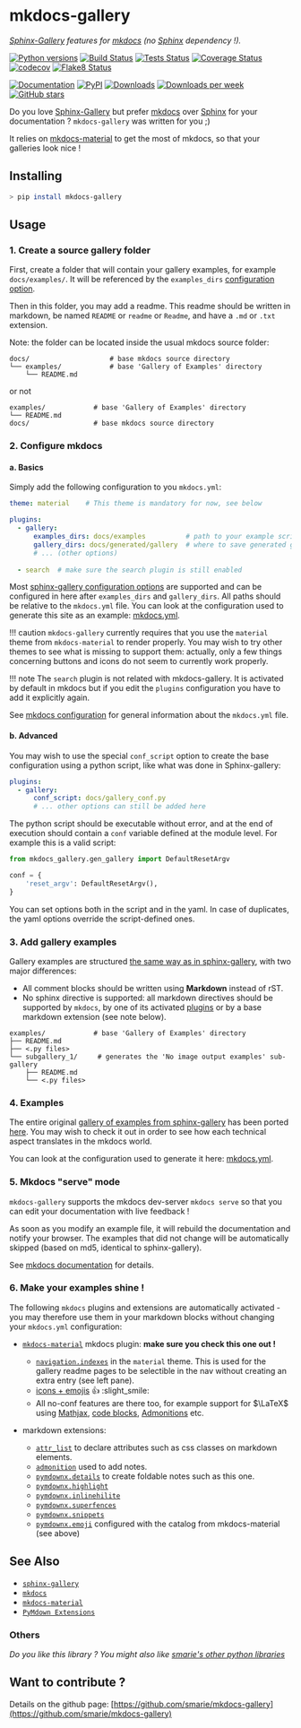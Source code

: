 # mkdocs-gallery

*[Sphinx-Gallery](https://sphinx-gallery.github.io/) features for [mkdocs](https://www.mkdocs.org/) (no [Sphinx](sphinx-doc.org/) dependency !).*

[![Python versions](https://img.shields.io/pypi/pyversions/mkdocs-gallery.svg)](https://pypi.python.org/pypi/mkdocs-gallery/) [![Build Status](https://github.com/smarie/mkdocs-gallery/actions/workflows/base.yml/badge.svg)](https://github.com/smarie/mkdocs-gallery/actions/workflows/base.yml) [![Tests Status](./reports/junit/junit-badge.svg?dummy=8484744)](./reports/junit/report.html) [![Coverage Status](./reports/coverage/coverage-badge.svg?dummy=8484744)](./reports/coverage/index.html) [![codecov](https://codecov.io/gh/smarie/python-odsclient/branch/main/graph/badge.svg)](https://codecov.io/gh/smarie/python-odsclient) [![Flake8 Status](./reports/flake8/flake8-badge.svg?dummy=8484744)](./reports/flake8/index.html)

[![Documentation](https://img.shields.io/badge/doc-latest-blue.svg)](https://smarie.github.io/mkdocs-gallery/) [![PyPI](https://img.shields.io/pypi/v/mkdocs-gallery.svg)](https://pypi.python.org/pypi/mkdocs-gallery/) [![Downloads](https://pepy.tech/badge/mkdocs-gallery)](https://pepy.tech/project/mkdocs-gallery) [![Downloads per week](https://pepy.tech/badge/mkdocs-gallery/week)](https://pepy.tech/project/mkdocs-gallery) [![GitHub stars](https://img.shields.io/github/stars/smarie/mkdocs-gallery.svg)](https://github.com/smarie/mkdocs-gallery/stargazers)

Do you love [Sphinx-Gallery](https://sphinx-gallery.github.io/) but prefer [mkdocs](https://www.mkdocs.org/) over [Sphinx](sphinx-doc.org/) for your documentation ? `mkdocs-gallery` was written for you ;) 

It relies on [mkdocs-material](https://squidfunk.github.io/mkdocs-material) to get the most of mkdocs, so that your galleries look nice !

## Installing

```bash
> pip install mkdocs-gallery
```

## Usage

### 1. Create a source gallery folder

First, create a folder that will contain your gallery examples, for example `docs/examples/`. It will be referenced by the `examples_dirs` [configuration option](#2-configure-mkdocs).

Then in this folder, you may add a readme. This readme should be written in markdown, be named `README` or `readme` or `Readme`, and have a `.md` or `.txt` extension.

Note: the folder can be located inside the usual mkdocs source folder:

```
docs/                    # base mkdocs source directory
└── examples/            # base 'Gallery of Examples' directory
    └── README.md
```

or not

```
examples/            # base 'Gallery of Examples' directory
└── README.md
docs/                # base mkdocs source directory
```

### 2. Configure mkdocs

#### a. Basics

Simply add the following configuration to you `mkdocs.yml`:

```yaml
theme: material    # This theme is mandatory for now, see below

plugins:
  - gallery:
      examples_dirs: docs/examples          # path to your example scripts
      gallery_dirs: docs/generated/gallery  # where to save generated gallery
      # ... (other options)
  
  - search  # make sure the search plugin is still enabled
```

Most [sphinx-gallery configuration options](https://sphinx-gallery.github.io/stable/configuration.html) are supported and can be configured in here after `examples_dirs` and `gallery_dirs`. All paths should be relative to the `mkdocs.yml` file. You can look at the configuration used to generate this site as an example: [mkdocs.yml](https://github.com/smarie/mkdocs-gallery/blob/main/mkdocs.yml).

!!! caution
    `mkdocs-gallery` currently requires that you use the `material` theme from `mkdocs-material` to render properly. You may wish to try other themes to see what is missing to support them: actually, only a few things concerning buttons and icons do not seem to currently work properly.

!!! note
    The `search` plugin is not related with mkdocs-gallery. It is activated by default in mkdocs but if you edit the `plugins` configuration you have to add it explicitly again.

See [mkdocs configuration](https://www.mkdocs.org/user-guide/configuration/) for general information about the `mkdocs.yml` file.

#### b. Advanced

You may wish to use the special `conf_script` option to create the base configuration using a python script, like what was done in Sphinx-gallery:

```yaml
plugins:
  - gallery:
      conf_script: docs/gallery_conf.py
      # ... other options can still be added here
```

The python script should be executable without error, and at the end of execution should contain a `conf` variable defined at the module level. For example this is a valid script:

```python
from mkdocs_gallery.gen_gallery import DefaultResetArgv

conf = {
    'reset_argv': DefaultResetArgv(),
}
```

You can set options both in the script and in the yaml. In case of duplicates, the yaml options override the script-defined ones.

### 3. Add gallery examples

Gallery examples are structured [the same way as in sphinx-gallery](https://sphinx-gallery.github.io/stable/syntax.html), with two major differences: 

 - All comment blocks should be written using **Markdown** instead of rST. 
 - No sphinx directive is supported: all markdown directives should be supported by `mkdocs`, by one of its activated [plugins](https://www.mkdocs.org/dev-guide/plugins/) or by a base markdown extension (see note below).

```
examples/            # base 'Gallery of Examples' directory
├── README.md
├── <.py files>      
└── subgallery_1/     # generates the 'No image output examples' sub-gallery
    ├── README.md
    └── <.py files>
```

### 4. Examples

The entire original [gallery of examples from sphinx-gallery](https://sphinx-gallery.github.io/stable/auto_examples/index.html) has been ported [here](http://127.0.0.1:8000/generated/gallery/). You may wish to check it out in order to see how each technical aspect translates in the mkdocs world.

You can look at the configuration used to generate it here: [mkdocs.yml](https://github.com/smarie/mkdocs-gallery/blob/main/mkdocs.yml).


### 5. Mkdocs "serve" mode

`mkdocs-gallery` supports the mkdocs dev-server `mkdocs serve` so that you can edit your documentation with live feedback ! 

As soon as you modify an example file, it will rebuild the documentation and notify your browser. The examples that did not change will be automatically skipped (based on md5, identical to sphinx-gallery).

See [mkdocs documentation](https://www.mkdocs.org/getting-started/) for details.


### 6. Make your examples shine !

The following `mkdocs` plugins and extensions are automatically activated - you may therefore use them in your markdown blocks without changing your `mkdocs.yml` configuration:

 - [`mkdocs-material`](https://squidfunk.github.io/mkdocs-material) mkdocs plugin: **make sure you check this one out !**
    - [`navigation.indexes`](https://squidfunk.github.io/mkdocs-material/setup/setting-up-navigation/#section-index-pages) in the `material` theme. This is used for the gallery readme pages to be selectible in the nav without creating an extra entry (see left pane). 
    - [icons + emojis](https://squidfunk.github.io/mkdocs-material/reference/icons-emojis/) :thumbsup: :slight_smile:
    - All no-conf features are there too, for example support for $\LaTeX$ using [Mathjax](https://squidfunk.github.io/mkdocs-material/reference/mathjax/), [code blocks](https://squidfunk.github.io/mkdocs-material/reference/code-blocks/), [Admonitions](https://squidfunk.github.io/mkdocs-material/reference/admonitions/) etc.

 - markdown extensions:
    - [`attr_list`](https://python-markdown.github.io/extensions/attr_list/) to declare attributes such as css classes on markdown elements.
    - [`admonition`](https://python-markdown.github.io/extensions/admonition/) used to add notes.
    - [`pymdownx.details`](https://facelessuser.github.io/pymdown-extensions/extensions/details/) to create foldable notes such as this one.
    - [`pymdownx.highlight`](https://facelessuser.github.io/pymdown-extensions/extensions/highlight/)
    - [`pymdownx.inlinehilite`](https://facelessuser.github.io/pymdown-extensions/extensions/inlinehilite/)
    - [`pymdownx.superfences`](https://facelessuser.github.io/pymdown-extensions/extensions/superfences/)
    - [`pymdownx.snippets`](https://facelessuser.github.io/pymdown-extensions/extensions/snippets/)
    - [`pymdownx.emoji`](https://facelessuser.github.io/pymdown-extensions/extensions/emoji/) configured with the catalog from mkdocs-material (see above)


## See Also

 - [`sphinx-gallery`](https://sphinx-gallery.github.io/)
 - [`mkdocs`](https://www.mkdocs.org/)
 - [`mkdocs-material`](https://squidfunk.github.io/mkdocs-material)
 - [`PyMdown Extensions`](https://facelessuser.github.io/pymdown-extensions/)

### Others

*Do you like this library ? You might also like [smarie's other python libraries](https://github.com/smarie/OVERVIEW#python)* 

## Want to contribute ?

Details on the github page: [https://github.com/smarie/mkdocs-gallery](https://github.com/smarie/mkdocs-gallery)
